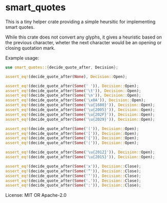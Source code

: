 # smart_quotes

This is a tiny helper crate providing a simple heursitic for
implementing smart quotes.


While this crate does not convert any glyphs, it gives a heuristic
based on the previous character, wheter the next character would be
an opening or closing quotation mark.

Example usage:
```rust
use smart_quotes::{decide_quote_after, Decision};

assert_eq!(decide_quote_after(None), Decision::Open);

assert_eq!(decide_quote_after(Some(' ')), Decision::Open);
assert_eq!(decide_quote_after(Some('\t')), Decision::Open);
assert_eq!(decide_quote_after(Some('\n')), Decision::Open);
assert_eq!(decide_quote_after(Some('\x0A')), Decision::Open);
assert_eq!(decide_quote_after(Some('\u{1680}')), Decision::Open);
assert_eq!(decide_quote_after(Some('\u{2005}')), Decision::Open);
assert_eq!(decide_quote_after(Some('\u{202F}')), Decision::Open);
assert_eq!(decide_quote_after(Some('\u{2029}')), Decision::Open);

assert_eq!(decide_quote_after(Some('(')), Decision::Open);
assert_eq!(decide_quote_after(Some('[')), Decision::Open);
assert_eq!(decide_quote_after(Some('{')), Decision::Open);
assert_eq!(decide_quote_after(Some('⟨')), Decision::Open);

assert_eq!(decide_quote_after(Some('\u{2012}')), Decision::Open);
assert_eq!(decide_quote_after(Some('\u{2015}')), Decision::Open);

assert_eq!(decide_quote_after(Some('x')), Decision::Close);
assert_eq!(decide_quote_after(Some('“')), Decision::Close);
assert_eq!(decide_quote_after(Some('‘')), Decision::Close);
assert_eq!(decide_quote_after(Some('.')), Decision::Close);
assert_eq!(decide_quote_after(Some(':')), Decision::Close);
```


License: MIT OR Apache-2.0
